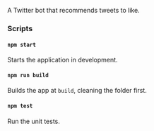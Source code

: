 A Twitter bot that recommends tweets to like.

### Scripts

#### `npm start`

Starts the application in development.

#### `npm run build`

Builds the app at `build`, cleaning the folder first.

#### `npm test`

Run the unit tests.